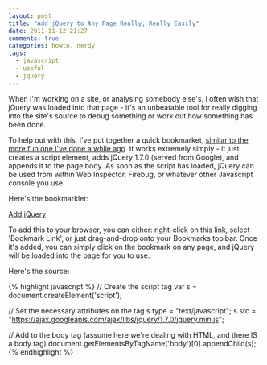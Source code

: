 ```yaml
---
layout: post
title: "Add jQuery to Any Page Really, Really Easily"
date: 2011-11-12 21:27
comments: true
categories: howto, nerdy
tags:
  - javascript
  - useful
  - jquery
---
```


When I'm working on a site, or analysing somebody else's, I often wish that jQuery was loaded into that page - it's an unbeatable tool for really digging into the site's source to debug something or work out how something has been done.

To help out with this, I've put together a quick bookmarket, [similar to the more fun one I've done a while ago](http://joshmcarthur.com/2011/10/20/a-fun-little-bookmarklet/). It works extremely simply - it just creates a script element, adds jQuery 1.7.0 (served from Google), and appends it to the page body. As soon as the script has loaded, jQuery can be used from within Web Inspector, Firebug, or whatever other Javascript console you use.

Here's the bookmarklet:

<a href="javascript:var s=document.createElement('script');s.type='text/javascript';s.src='https://ajax.googleapis.com/ajax/libs/jquery/1.7.0/jquery.min.js';document.getElementsByTagName('body')[0].appendChild(s);">Add jQuery</a>

To add this to your browser, you can either: right-click on this link, select 'Bookmark Link', or just drag-and-drop onto your Bookmarks toolbar. Once it's added, you can simply click on the bookmark on any page, and jQuery will be loaded into the page for you to use.

Here's the source:

{% highlight javascript %}
// Create the script tag
var s = document.createElement('script');

// Set the necessary attributes on the tag
s.type = "text/javascript";
s.src = "https://ajax.googleapis.com/ajax/libs/jquery/1.7.0/jquery.min.js";

// Add to the body tag (assume here we're dealing with HTML, and there IS a body tag)
document.getElementsByTagName('body')[0].appendChild(s);
{% endhighlight %}
